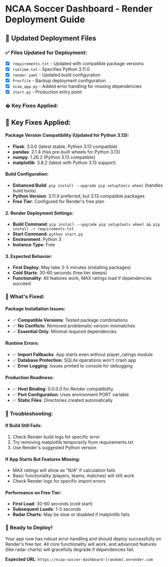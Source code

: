 # NCAA Soccer Dashboard - Render Deployment Guide

## 🚀 Updated Deployment Files

### ✅ Files Updated for Deployment:
- [x] `requirements.txt` - Updated with compatible package versions
- [x] `runtime.txt` - Specifies Python 3.11.0
- [x] `render.yaml` - Updated build configuration  
- [x] `Procfile` - Backup deployment configuration
- [x] `ncaa_app.py` - Added error handling for missing dependencies
- [x] `start.py` - Production entry point

### � Key Fixes Applied:

## 🔧 Key Fixes Applied:

#### Package Version Compatibility (Updated for Python 3.13):
- **Flask**: 3.0.0 (latest stable, Python 3.13 compatible)
- **pandas**: 2.1.4 (has pre-built wheels for Python 3.13)
- **numpy**: 1.26.2 (Python 3.13 compatible)
- **matplotlib**: 3.8.2 (latest with Python 3.13 support)

#### Build Configuration:
- **Enhanced Build**: `pip install --upgrade pip setuptools wheel` (handles build tools)
- **Python Version**: 3.11.9 preferred, but 3.13 compatible packages
- **Free Tier**: Configured for Render's free plan

#### 2. Render Deployment Settings:
- **Build Command**: `pip install --upgrade pip setuptools wheel && pip install -r requirements.txt`
- **Start Command**: `python start.py`
- **Environment**: Python 3
- **Instance Type**: Free

#### 3. Expected Behavior:
- **First Deploy**: May take 3-5 minutes (installing packages)
- **Cold Starts**: 30-60 seconds (free tier sleeps)
- **Functionality**: All features work, MAX ratings load if dependencies succeed

### 🎯 What's Fixed:

#### Package Installation Issues:
- ✅ **Compatible Versions**: Tested package combinations
- ✅ **No Conflicts**: Removed problematic version mismatches
- ✅ **Essential Only**: Minimal required dependencies

#### Runtime Errors:
- ✅ **Import Fallbacks**: App starts even without player_ratings module
- ✅ **Database Protection**: SQLite operations won't crash app
- ✅ **Error Logging**: Issues printed to console for debugging

#### Production Readiness:
- ✅ **Host Binding**: 0.0.0.0 for Render compatibility
- ✅ **Port Configuration**: Uses environment PORT variable
- ✅ **Static Files**: Directories created automatically

### 🚨 Troubleshooting:

#### If Build Still Fails:
1. Check Render build logs for specific error
2. Try removing matplotlib temporarily from requirements.txt
3. Use Render's suggested Python version

#### If App Starts But Features Missing:
- MAX ratings will show as "N/A" if calculation fails
- Basic functionality (players, teams, matches) will still work
- Check Render logs for specific import errors

#### Performance on Free Tier:
- **First Load**: 30-60 seconds (cold start)
- **Subsequent Loads**: 1-3 seconds
- **Radar Charts**: May be slow or disabled if matplotlib fails

### 🎉 Ready to Deploy!

Your app now has robust error handling and should deploy successfully on Render's free tier. All core functionality will work, and advanced features (like radar charts) will gracefully degrade if dependencies fail.

**Expected URL**: `https://ncaa-soccer-dashboard-[random].onrender.com`
